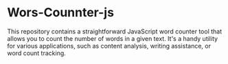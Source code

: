 # Wors-Counnter-js
This repository contains a straightforward JavaScript word counter tool that allows you to count the number of words in a given text. It's a handy utility for various applications, such as content analysis, writing assistance, or word count tracking.
